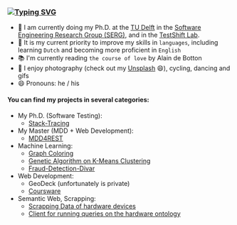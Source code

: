 ### [![Typing SVG](https://readme-typing-svg.herokuapp.com?color=C4E0E5&background=FFFFFF00&lines=Hey!+%F0%9F%91%8B++I'm+Amir!;Nice+to+meet+u)](https://git.io/typing-svg)

- 🔭 I am currently doing my Ph.D. at the [TU Delft](https://www.tudelft.nl/) in the [Software Engineering Research Group (SERG)](https://se.ewi.tudelft.nl/), and in the [TestShift Lab](https://testshiftproject.github.io/).
- 🌱 It is my current priority to improve my skills in ```languages```, including learning ```Dutch``` and becoming more proficient in ```English```
- 📚 I'm currently reading ```the course of love``` by Alain de Botton
- 💫 I enjoy photography (check out my [Unsplash](https://unsplash.com/@amirdeljuyi) 😄), cycling, dancing and gifs
- 😄 Pronouns: he / his 

#### You can find my projects in several categories:

- My Ph.D. (Software Testing):
   * [Stack-Tracing](https://github.com/amirdeljouyi/stack-tracing)
- My Master (MDD + Web Development):
   * [MDD4REST](https://github.com/MDD4REST)
- Machine Learning:
   * [Graph Coloring](https://github.com/amirdeljouyi/graph-coloring)
   * [Genetic Algorithm on K-Means Clustering](https://github.com/amirdeljouyi/Genetic-Algorithm-on-K-Means-Clustering)
   * [Fraud-Detection-Divar](https://github.com/amirdeljouyi/Fraud-Detection-Divar)
- Web Development:
   * GeoDeck (unfortunately is private)
   * [Coursware](https://github.com/amirdeljouyi/courseware)
- Semantic Web, Scrapping:
   * [Scrapping Data of hardware devices](https://github.com/amirdeljouyi/Hardware-Ontology-Scrapping)
   * [Client for running queries on the hardware ontology](https://github.com/amirdeljouyi/Hardware-Ontology-Client-Based-SWRLAPI)


